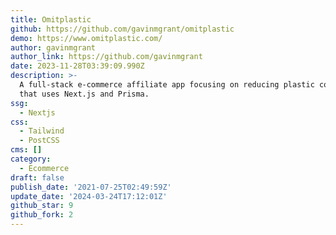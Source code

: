 ```yaml
---
title: Omitplastic
github: https://github.com/gavinmgrant/omitplastic
demo: https://www.omitplastic.com/
author: gavinmgrant
author_link: https://github.com/gavinmgrant
date: 2023-11-28T03:39:09.990Z
description: >-
  A full-stack e-commerce affiliate app focusing on reducing plastic consumption
  that uses Next.js and Prisma.
ssg:
  - Nextjs
css:
  - Tailwind
  - PostCSS
cms: []
category:
  - Ecommerce
draft: false
publish_date: '2021-07-25T02:49:59Z'
update_date: '2024-03-24T17:12:01Z'
github_star: 9
github_fork: 2
---
```

